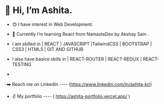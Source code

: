# 👋  Hi, I’m Ashita.
- 😊 I have interest in Web Development.
- 🌱 Currently I’m learning React from NamasteDev by Akshay Sain .

- I am skilled in | REACT | JAVASCRIPT |TailwindCSS | BOOTSTRAP | CSS3 | HTML5 | GIT AND GITHUB 
- I also have basice skills in | REACT-ROUTER | REACT-REDUX | REACT-TESTING 
- 
-➡️ Reach me on LinkedIn ---- (https://www.linkedin.com/in/ashita-kr/)

- ✌️ My portfolio ---- ( https://ashita-portfolio.vercel.app/ )



<!---
Ashita-23/Ashita-23 is a ✨ special ✨ repository because its `README.md` (this file) appears on your GitHub profile.
You can click the Preview link to take a look at your changes.
--->
